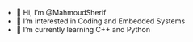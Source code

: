 - 👋 Hi, I’m @MahmoudSherif
- 👀 I’m interested in Coding and Embedded Systems
- 🌱 I’m currently learning C++ and Python


<!---
MahmoudSherif/MahmoudSherif is a ✨ special ✨ repository because its `README.md` (this file) appears on your GitHub profile.
You can click the Preview link to take a look at your changes.
--->
